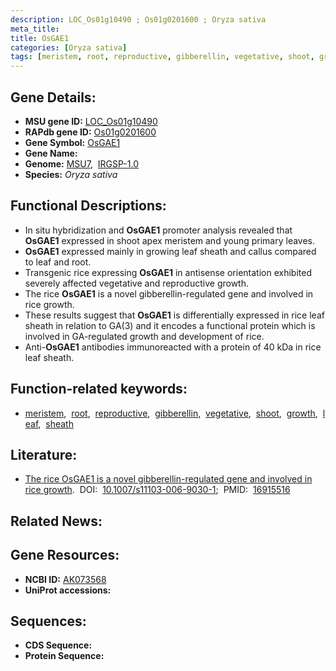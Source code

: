 ```yaml
---
description: LOC_Os01g10490 ; Os01g0201600 ; Oryza sativa
meta_title:
title: OsGAE1
categories: [Oryza sativa]
tags: [meristem, root, reproductive, gibberellin, vegetative, shoot, growth, leaf, sheath]
---
```


## Gene Details:
- **MSU gene ID:** [LOC_Os01g10490](http://rice.uga.edu/cgi-bin/ORF_infopage.cgi?orf=LOC_Os01g10490)  
- **RAPdb gene ID:** [Os01g0201600](https://rapdb.dna.affrc.go.jp/locus/?name=Os01g0201600)  
- **Gene Symbol:** <u>OsGAE1</u>
- **Gene Name:**
- **Genome:**  [MSU7](http://rice.uga.edu/),&nbsp;&nbsp;[IRGSP-1.0](https://rapdb.dna.affrc.go.jp/download/irgsp1.html)
- **Species:** *Oryza sativa*

## Functional Descriptions:
   - In situ hybridization and **OsGAE1** promoter analysis revealed that **OsGAE1** expressed in shoot apex meristem and young primary leaves.
   - **OsGAE1** expressed mainly in growing leaf sheath and callus compared to leaf and root.
   - Transgenic rice expressing **OsGAE1** in antisense orientation exhibited severely affected vegetative and reproductive growth.
   - The rice **OsGAE1** is a novel gibberellin-regulated gene and involved in rice growth.
   - These results suggest that **OsGAE1** is differentially expressed in rice leaf sheath in relation to GA(3) and it encodes a functional protein which is involved in GA-regulated growth and development of rice.
   - Anti-**OsGAE1** antibodies immunoreacted with a protein of 40 kDa in rice leaf sheath.

## Function-related keywords:
   - [meristem](/tags/meristem/),&nbsp;&nbsp;[root](/tags/root/),&nbsp;&nbsp;[reproductive](/tags/reproductive/),&nbsp;&nbsp;[gibberellin](/tags/gibberellin/),&nbsp;&nbsp;[vegetative](/tags/vegetative/),&nbsp;&nbsp;[shoot](/tags/shoot/),&nbsp;&nbsp;[growth](/tags/growth/),&nbsp;&nbsp;[leaf](/tags/leaf/),&nbsp;&nbsp;[sheath](/tags/sheath/)

## Literature:
   - [The rice OsGAE1 is a novel gibberellin-regulated gene and involved in rice growth](https://www.doi.org/10.1007/s11103-006-9030-1).&nbsp;&nbsp;DOI:&nbsp;&nbsp;[10.1007/s11103-006-9030-1](https://www.doi.org/10.1007/s11103-006-9030-1);&nbsp;&nbsp;PMID:&nbsp;&nbsp;[16915516](https://pubmed.ncbi.nlm.nih.gov/16915516/)

## Related News:

## Gene Resources:
- **NCBI ID:**  [AK073568](http://www.ncbi.nlm.nih.gov/nuccore/AK073568)
- **UniProt accessions:** [](https://www.uniprot.org/uniprotkb//entry)

## Sequences:
- **CDS Sequence:**
- **Protein Sequence:**
